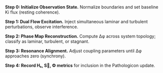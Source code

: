 **Step 0: Initialize Observation State.**
Normalize boundaries and set baseline Ki flux (resting coherence).

**Step 1: Dual Flow Excitation.**
Inject simultaneous laminar and turbulent perturbations, observe interference.

**Step 2: Phase Map Reconstruction.**
Compute ∆φ across system topology; classify as laminar, turbulent, or stagnant.

**Step 3: Resonance Alignment.**
Adjust coupling parameters until ∆φ approaches zero (synchrony).

**Step 4: Record Hₖ, S⃗, Φ metrics** for inclusion in the Pathologicon update.